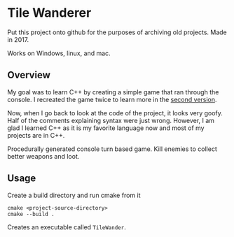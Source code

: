 # Tile Wanderer
Put this project onto github for the purposes of archiving old projects. Made in 2017.

Works on Windows, linux, and mac.

## Overview
My goal was to learn C++ by creating a simple game that ran through the console. I recreated the game twice to learn more in the [second version](https://github.com/EvanGyori/Tile-Wander-2).

Now, when I go back to look at the code of the project, it looks very goofy. Half of the comments explaining syntax were just wrong. However, I am glad I learned C++ as it is my favorite language now and most of my projects are in C++.

Procedurally generated console turn based game. Kill enemies to collect better weapons and loot.

## Usage
Create a build directory and run cmake from it
```
cmake <project-source-directory>
cmake --build .
```
Creates an executable called `TileWander`.
